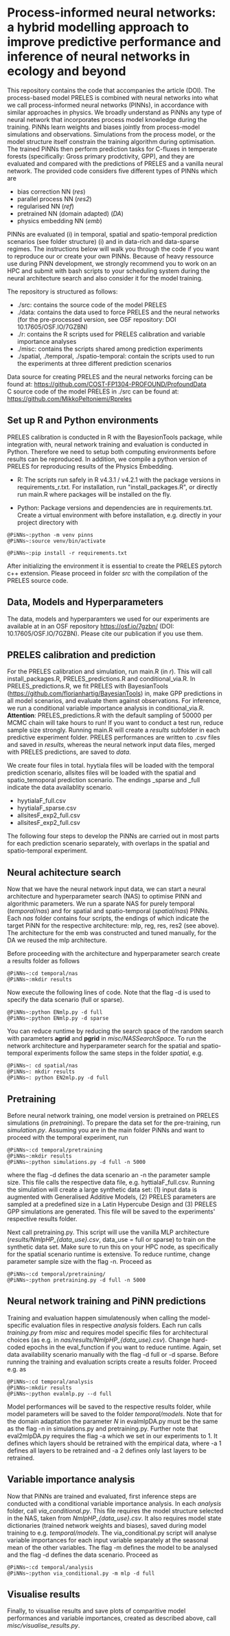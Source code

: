 # Process-informed neural networks: a hybrid modelling approach to improve predictive performance and inference of neural networks in ecology and beyond

This repository contains the code that accompanies the article (DOI). The process-based model PRELES is combined with neural networks into what we call process-informed neural networks (PINNs), in accordance with similar approaches in physics. We broadly understand as PiNNs any type of neural network that incorporates process model knowledge during the training. PiNNs learn weights and biases jointly from process-model simulations and observations. Simulations from the process model, or the model structure itself constrain the training algorithm during optimisation. The trained PiNNs then perform prediction tasks for C-fluxes in temperate forests (specifically: Gross primary prodctivity, GPP), and they are evaluated and compared with the predictions of PRELES and a vanilla neural network. The provided code considers five different types of PINNs which are 

- bias correction NN (*res*)
- parallel process NN (*res2*)
- regularised NN (*ref*)
- pretrained NN (domain adapted) (*DA*)
- physics embedding NN (*emb*)

PINNs are evaluated (i) in temporal, spatial and spatio-temporal prediction scenarios (see folder structure) (i) and in data-rich and data-sparse regimes. The instructions below will walk you through the code if you want to reproduce our or create your own PINNs. Because of heavy ressource use during PiNN development, we strongly recommend you to work on an HPC and submit with bash scripts to your scheduling system during the neural architecture search and also consider it for the model training. <br/>

The repository is structured as follows:
- ./src: contains the source code of the model PRELES
- ./data: contains the data used to force PRELES and the neural networks (for the pre-processed version, see OSF repository: DOI 10.17605/OSF.IO/7GZBN)
- ./r: contains the R scripts used for PRELES calibration and variable importance analyses
- ./misc: contains the scripts shared among prediction experiments
- ./spatial, ./temporal, ./spatio-temporal: contain the scripts used to run the experiments at three different prediction scenarios

Data source for creating PRELES and the neural networks forcing can be found at: https://github.com/COST-FP1304-PROFOUND/ProfoundData<br/>
C source code of the model PRELES in ./src can be found at: https://github.com/MikkoPeltoniemi/Rpreles<br/>

## Set up R and Python environments

PRELES calibration is conducted in R with the BayesionTools package, while integration with, neural network training and evaluation is conducted in Python. Therefore we need to setup both computing environments before results can be reproduced. In addition, we compile a python version of PRELES for reproducing results of the Physics Embedding. 

- R: The scripts run safely in R v4.3.1 / v4.2.1 with the package versions in requirements_r.txt. For installation, run "install_packages.R", or directly run main.R where packages will be installed on the fly. 

- Python: Package versions and dependencies are in requirements.txt. Create a virtual environment with before installation, e.g. directly in your project directory with

```console
@PiNNs~:python -m venv pinns
@PiNNs~:source venv/bin/activate

@PiNNs~:pip install -r requirements.txt
```
After initializing the environment it is essential to create the PRELES pytorch c++ extension. Please proceed in folder *src* with the compilation of the PRELES source code.

## Data, Models and Hyperparameters

The data, models and hyperparamters we used for our experiments are available at in an OSF repository https://osf.io/7gzbn/ (DOI: 10.17605/OSF.IO/7GZBN). Please cite our publication if you use them.

## PRELES calibration and prediction

For the PRELES calibration and simulation, run main.R (in *r*). This will call install_packages.R, PRELES_predictions.R and conditional_via.R. In PRELES_predictions.R, we fit PRELES with BayesianTools (https://github.com/florianhartig/BayesianTools) in, make GPP predictions in all model scenarios, and evaluate them against observations. For inference, we run a conditional variable importance analysis in conditional_via.R. **Attention**: PRELES_predictions.R with the default sampling of 50000 per MCMC chain will take hours to run! If you want to conduct a test run, reduce sample size strongly. Running main.R will create a *results* subfolder in each predictive experiment folder. PRELES performances are written to .csv files and saved in *results*, whereas the neural network input data files, merged with PRELES predictions, are saved to *data*.

We create four files in total. hyytiala files will be loaded with the temporal prediction scenario, allsites files will be loaded with the spatial and spatio_temoporal prediction scenario. The endings _sparse and _full indicate the data availablity scenario.

- hyytialaF_full.csv
- hyytialaF_sparse.csv
- allsitesF_exp2_full.csv
- allsitesF_exp2_full.csv

The following four steps to develop the PiNNs are carried out in most parts for each prediction scenario separately, with overlaps in the spatial and spatio-temporal experiment.

## Neural achitecture search

Now that we have the neural network input data, we can start a neural architecture and hyperparameter search (NAS) to optimise PINN and algorithmic parameters. We run a sparate NAS for purely temporal (*temporal/nas*) and for spatial and spatio-temporal (*spatial/nas*) PINNs. Each *nas* folder contains four scripts, the endings of which indicate the target PiNN for the respective architecture: mlp, reg, res, res2 (see above). The architecture for the emb was constructed and tuned manually, for the DA we reused the mlp architecture.

Before proceeding with the architecture and hyperparameter search create a results folder as follows
```console
@PiNNs~:cd temporal/nas
@PiNNs~:mkdir results
```

Now execute the following lines of code. Note that the flag -d is used to specify the data scenario (full or sparse).
```console 
@PiNNs~:python ENmlp.py -d full
@PiNNs~:python ENmlp.py -d sparse
```

You can reduce runtime by reducing the search space of the random search with parameters **agrid** and **pgrid** in *misc/NASSearchSpace*. To run the network architecture and hyperparameter search for the spatial and spatio-temporal experiments follow the same steps in the folder *spatial*, e.g.
```console
@PiNNs~: cd spatial/nas
@PiNNs~: mkdir results
@PiNNs~: python EN2mlp.py -d full
```


## Pretraining

Before neural network training, one model version is pretrained on PRELES simulations (in *pretraining*). To prepare the data set for the pre-training, run *simulation.py*.
Assuming you are in the main folder PiNNs and want to proceed with the temporal experiment, run
```console
@PiNNs~:cd temporal/pretraining
@PiNNs~:mkdir results
@PiNNs~:python simulations.py -d full -n 5000
```
where the flag -d defines the data scenario an -n the parameter sample size. This file calls the respective data file, e.g. hyttialaF_full.csv. Running the simulation will create a large synthetic data set: (1) input data is augmented with Generalised Additive Models, (2) PRELES parameters are sampled at a predefined size in a Latin Hypercube Design and (3) PRELES GPP simulations are generated. This file will be saved to the experiments' respective results folder. 

Next call pretraining.py. This script will use the vanilla MLP architecture (*results/NmlpHP_{data_use}.csv*, data_use = full or sparse) to train on the synthetic data set. Make sure to run this on your HPC node, as specifically for the spatial scenario runtime is extensive. To reduce runtime, change parameter sample size with the flag -n. Proceed as
```console
@PiNNs~:cd temporal/pretraining/
@PiNNs~:python pretraining.py -d full -n 5000
```

## Neural network training and PiNN predictions

Training and evaluation happen simulatenously when calling the model-specific evaluation files in respective *analysis* folders. Each run calls *training.py* from *misc* and requires model specific files for architectural choices (as e.g. in *nas/results/NmlpHP_{data_use}.csv*). Change hard-coded epochs in the eval_function if you want to reduce runtime. Again, set data availability scenario manually with the flag -d full or -d sparse. Before running the training and evaluation scripts create a results folder. Proceed e.g. as
```console
@PiNNs~:cd temporal/analysis
@PiNNs~:mkdir results
@PiNNs~:python evalmlp.py --d full
```
Model performances will be saved to the respective results folder, while model parameters will be saved to the folder *temporal/models*. Note that for the domain adaptation the parameter *N* in evalmlpDA.py must be the same as the flag -n in simulations.py and pretraining.py. Further note that eval2mlpDA.py requires the flag -a which we set in our experiments to 1. It defines which layers should be retrained with the empirical data, where -a 1 defines all layers to be retrained and -a 2 defines only last layers to be retrained.


## Variable importance analysis

Now that PiNNs are trained and evaluated, first inference steps are conducted with a conditional variable importance analysis. In each *analysis* folder, call *via_conditional.py*. This file requires the model structure selected in the NAS, taken from *NmlpHP_{data_use}.csv*. It also requires model state dictionaries (trained network weights and biases), saved during model training to e.g. *temporal/models*. The via_conditional.py script will analyse variable importances for each input variable separately at the seasonal mean of the other variables. The flag -m defines the model to be analysed and the flag -d defines the data scenario. Proceed as
```console
@PiNNs~:cd temporal/analysis
@PiNNs~:python via_conditional.py -m mlp -d full
```

## Visualise results

Finally, to visualise results and save plots of comparitive model performances and variable importances, created as described above, call *misc/visualise_results.py*.
